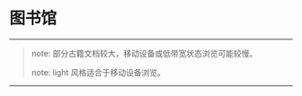 # 图书馆
---

> note: 部分古籍文档较大，移动设备或低带宽状态浏览可能较慢。
>
> note: light 风格适合于移动设备浏览。

---


<script  type="text/javascript" src="list.js"></script>

<span id="now"></span>

<script type="text/javascript" src="date.js"></script>

<script type="text/javascript" src="../assets/common.js""</script>

<script type="text/javascript">
    window.onload = function() {
        cleanPages();
        var span = document.getElementById("now");
        var table = document.getElementsByClassName("main-content")[0];
        var list = ["楚辞", "韩非子", "东京梦华录", "列子", "古诗十九首", "史记", "左传", "平宋录", "庄子", "文心雕龙", "明史", "水经注", "汉书"];
        showList(list, table);
        showDate(span);
    }
</script>

